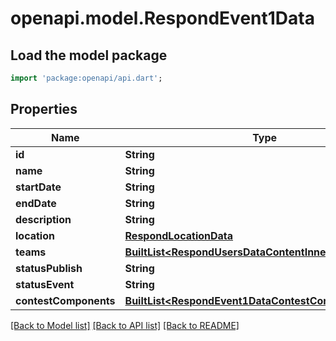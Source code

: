 # openapi.model.RespondEvent1Data

## Load the model package
```dart
import 'package:openapi/api.dart';
```

## Properties
Name | Type | Description | Notes
------------ | ------------- | ------------- | -------------
**id** | **String** |  | [optional] 
**name** | **String** |  | [optional] 
**startDate** | **String** |  | [optional] 
**endDate** | **String** |  | [optional] 
**description** | **String** |  | [optional] 
**location** | [**RespondLocationData**](RespondLocationData.md) |  | [optional] 
**teams** | [**BuiltList&lt;RespondUsersDataContentInner&gt;**](RespondUsersDataContentInner.md) |  | [optional] 
**statusPublish** | **String** |  | [optional] 
**statusEvent** | **String** |  | [optional] 
**contestComponents** | [**BuiltList&lt;RespondEvent1DataContestComponentsInner&gt;**](RespondEvent1DataContestComponentsInner.md) |  | [optional] 

[[Back to Model list]](../README.md#documentation-for-models) [[Back to API list]](../README.md#documentation-for-api-endpoints) [[Back to README]](../README.md)


